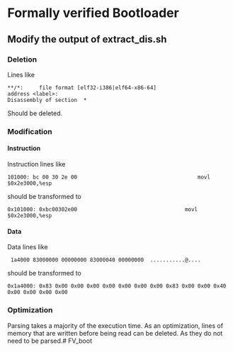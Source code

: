 # Formally verified Bootloader
## Modify the output of extract_dis.sh
### Deletion
Lines like
```
**/*:     file format [elf32-i386|elf64-x86-64]
address <label>:
Disassembly of section  *
```
Should be deleted.
### Modification
#### Instruction
Instruction lines like
```
101000:	bc 00 30 2e 00                                  	movl   $0x2e3000,%esp
```
should be transformed to
```
0x101000: 0xbc00302e00                              	movl   $0x2e3000,%esp
```
#### Data
Data lines like 
```
 1a4000 83000000 00000000 83000040 00000000  ...........@....
```
should be transformed to
```
0x1a4000: 0x83 0x00 0x00 0x00 0x00 0x00 0x00 0x00 0x83 0x00 0x00 0x40 0x00 0x00 0x00 0x00 
```
### Optimization
Parsing takes a majority of the execution time. As an optimization, lines of memory that are written before being read can be deleted. As they do not need to be parsed.# FV_boot
